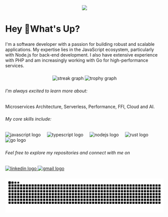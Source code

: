 <div align="center">
  <img src="https://res.cloudinary.com/superfolio/image/upload/v1620689979/68747470733a2f2f692e70696e696d672e636f6d2f6f726967696e616c732f63362f33332f63322f63363333633230656465383266306530636564376435373064626533613166332e676966_yjuh2s.gif"  />
</div>

###

<h1>Hey 👋What's Up?</h1>

###

<p>I'm a software developer with a passion for building robust and scalable applications. My expertise lies in the JavaScript ecosystem, particularly with Node.js for back-end development. I also have extensive experience with PHP and am increasingly working with Go for high-performance services.</p>

###

<div align="center">
  <img src="https://streak-stats.demolab.com?user=damiaoterto&locale=en&mode=daily&theme=dracula&hide_border=false&border_radius=5&order=3" height="150" alt="streak graph"  />
  <img src="https://github-profile-trophy.vercel.app?username=damiaoterto&theme=dracula&column=-1&row=1&margin-w=8&margin-h=8&no-bg=false&no-frame=false&order=4" height="150" alt="trophy graph"  />
</div>

###

<h6 align="left">I'm always excited to learn more about:</h6>

###

<p align="left">Microservices Architecture, Serverless, Performance, FFI, Cloud and AI.</p>

###

<h6 align="left">My core skills include:</h6>

###

<div align="left">
  <img src="https://img.shields.io/badge/JavaScript-F7DF1E?logo=javascript&logoColor=black&style=for-the-badge" height="24" alt="javascript logo"  />
  <img width="12" />
  <img src="https://img.shields.io/badge/TypeScript-3178C6?logo=typescript&logoColor=white&style=for-the-badge" height="24" alt="typescript logo"  />
  <img width="12" />
  <img src="https://img.shields.io/badge/Node.js-339933?logo=nodedotjs&logoColor=white&style=for-the-badge" height="24" alt="nodejs logo"  />
  <img width="12" />
  <img src="https://img.shields.io/badge/Rust-000000?logo=rust&logoColor=white&style=for-the-badge" height="24" alt="rust logo"  />
  <img width="12" />
  <img src="https://img.shields.io/badge/Go-00ADD8?logo=go&logoColor=white&style=for-the-badge" height="24" alt="go logo"  />
</div>

###

<h6 align="left">Feel free to explore my repositories and connect with me on</h6>

###

<div>
  <a href="https://www.linkedin.com/in/damiao-terto/" target="_blank">
    <img src="https://img.shields.io/static/v1?message=LinkedIn&logo=linkedin&label=&color=0077B5&logoColor=white&labelColor=&style=for-the-badge" height="25" alt="linkedin logo"  />
  </a>
  <a href="mailto:contato@damiaoterto.dev" target="_blank">
    <img src="https://img.shields.io/static/v1?message=Gmail&logo=gmail&label=&color=D14836&logoColor=white&labelColor=&style=for-the-badge" height="25" alt="gmail logo"  />
  </a>
</div>

###

<img src="https://raw.githubusercontent.com/damiaoterto/damiaoterto/output/snake.svg" alt="Snake animation" />

###
